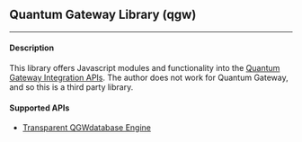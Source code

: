 ## Quantum Gateway Library (qgw)

---

#### Description

This library offers Javascript modules and functionality into the [Quantum Gateway Integration APIs](https://www.quantumgateway.com/developer.php). The author does not work for Quantum Gateway, and so this is a third party library.

#### Supported APIs

- [Transparent QGWdatabase Engine](https://www.quantumgateway.com/view_developer.php?Cat1=3)
